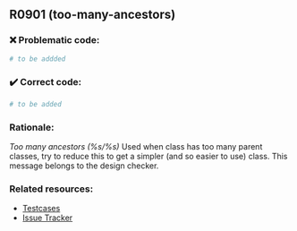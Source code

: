 ## R0901 (too-many-ancestors)

### :x: Problematic code:

```python
# to be addded
```

### :heavy_check_mark: Correct code:

```python
# to be added
```

### Rationale:

 *Too many ancestors (%s/%s)*
  Used when class has too many parent classes, try to reduce this to get a
  simpler (and so easier to use) class. This message belongs to the design
  checker.



### Related resources:

- [Testcases](#)
- [Issue Tracker](https://github.com/PyCQA/pylint/issues?q=is%3Aissue+%22too-many-ancestors%22+OR+%22R0901%22)
